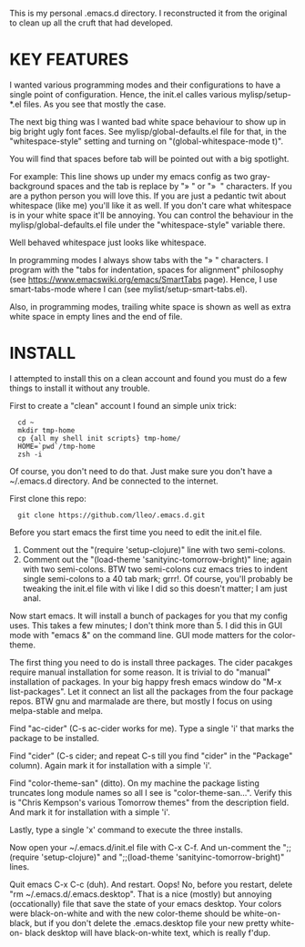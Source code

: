 This is my personal .emacs.d directory. I reconstructed it from the original
to clean up all the cruft that had developed.

KEY FEATURES
============

I wanted various programming modes and their configurations to have a single
point of configuration. Hence, the init.el calles various mylisp/setup-*.el
files. As you see that mostly the case.

The next big thing was I wanted bad white space behaviour to show up in big
bright ugly font faces. See mylisp/global-defaults.el file for that, in the
"whitespace-style" setting and turning on "(global-whitespace-mode t)".

You will find that spaces before tab will be pointed out with a big spotlight.

For example:
  	This line shows up under my  emacs config as two gray-background spaces and
the tab is replace by "»  " or "&raquo;&nbsp;&nbsp;" characters. If you are a
python person you will love this. If you are just a pedantic twit about
whitespace (like me) you'll like it as well. If you don't care what whitespace
is in your white space it'll be annoying. You can control the behaviour in the
mylisp/global-defaults.el file under the "whitespace-style" variable there.

Well behaved whitespace just looks like whitespace.

In programming modes I always show tabs with the "»  " characters. I program
with the "tabs for indentation, spaces for alignment" philosophy
(see https://www.emacswiki.org/emacs/SmartTabs page). Hence, I use
smart-tabs-mode where I can (see mylist/setup-smart-tabs.el).

Also, in programming modes, trailing white space is shown as well as extra
white space in empty lines and the end of file.

INSTALL
=======

I attempted to install this on a clean account and found you must do a few
things to install it without any trouble.

First to create a "clean" account I found an simple unix trick:

      cd ~
      mkdir tmp-home
      cp {all my shell init scripts} tmp-home/
      HOME=`pwd`/tmp-home
      zsh -i

Of course, you don't need to do that. Just make sure you don't have a
~/.emacs.d  directory. And be connected to the internet.

First clone this repo:

      git clone https://github.com/lleo/.emacs.d.git

Before you start emacs the first time you need to edit the init.el file.

1) Comment out the "(require 'setup-clojure)" line with two semi-colons.
2) Comment out the "(load-theme 'sanityinc-tomorrow-bright)" line; again
with two semi-colons. BTW two semi-colons cuz emacs tries to indent single
semi-colons to a 40 tab mark; grrr!. Of course, you'll probably be tweaking
the init.el file with vi like I did so this doesn't matter; I am just anal.

Now start emacs. It will install a bunch of packages for you that my config
uses. This takes a few minutes; I don't think more than 5. I did this in GUI
mode with "emacs &" on the command line. GUI mode matters for the color-theme.

The first thing you need to do is install three packages. The cider pacakges
require manual installation for some reason. It is trivial to do "manual"
installation of packages. In your big happy fresh emacs window  do
"M-x list-packages". Let it connect an list all the packages from the four
package repos. BTW gnu and marmalade are there, but mostly I focus on using
melpa-stable and melpa.

Find "ac-cider" (C-s ac-cider works for me). Type a single 'i' that marks
the package to be installed.

Find "cider" (C-s cider; and repeat C-s till you find "cider" in the "Package"
column). Again mark it for installation with a simple 'i'.

Find "color-theme-san" (ditto). On my machine the package
listing truncates long module names so all I see is "color-theme-san...". Verify
this is "Chris Kempson's various Tomorrow themes" from the description field.
And mark it for installation with a simple 'i'.

Lastly, type a single 'x' command to execute the three installs.

Now open your ~/.emacs.d/init.el file with C-x C-f. And un-comment the
";;(require 'setup-clojure)" and ";;(load-theme 'sanityinc-tomorrow-bright)"
lines.

Quit emacs C-x C-c (duh). And restart. Oops! No, before you restart, delete
"rm ~/.emacs.d/.emacs.desktop". That is a nice (mostly) but annoying
(occationally) file that save the state of your emacs desktop. Your colors
were black-on-white and with the new color-theme should be white-on-black,
but if you don't delete the .emacs.desktop file your new pretty white-on-
black desktop will have black-on-white text, which is really f'dup.
